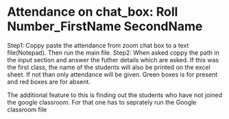 # Attendance on chat_box: Roll Number_FirstName SecondName
Step1: Coppy paste the attendance from zoom chat box to a text file(Notepad). Then run the main file.
Step2: When asked coppy the path in the input section and answer the futher details which are asked. 
If this was the first class, the name of the students will also be printed on the excel sheet. If not than only attendance will be given.
Green boxes is for present and red boxes are for absent. 

The additional feature to this is finding out the students who have not joined the google classroom. For that one has to seprately run the Google classroom file
